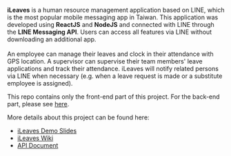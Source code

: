 **iLeaves** is a human resource management application based on LINE, which is the most popular mobile messaging app in Taiwan. This application was developed using **ReactJS** and **NodeJS** and connected with LINE through the **LINE Messaging API**. Users can access all features via LINE without downloading an additional app. <br>
<br>
An employee can manage their leaves and clock in their attendance with GPS location. A supervisor can supervise their team members' leave applications and track their attendance. iLeaves will notify related persons via LINE when necessary (e.g. when a leave request is made or a substitute employee is assigned).

This repo contains only the front-end part of this project. For the back-end part, please see [here](https://github.com/yansinhuang/iLeaves).

More details about this project can be found here:<br>
* [iLeaves Demo Slides](https://github.com/yansinhuang/iLeaves/blob/master/iLeaves_Demo_Slides.pdf)<br>
* [iLeaves Wiki](https://github.com/yansinhuang/iLeaves/wiki)
* [API Document](https://ezbot2.docs.apiary.io/#)
